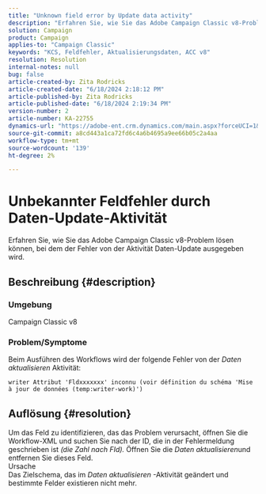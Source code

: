 ```yaml
---
title: "Unknown field error by Update data activity"
description: "Erfahren Sie, wie Sie das Adobe Campaign Classic v8-Problem lösen können, bei dem der Fehler von der Aktivität Daten-Update ausgegeben wird."
solution: Campaign
product: Campaign
applies-to: "Campaign Classic"
keywords: "KCS, Feldfehler, Aktualisierungsdaten, ACC v8"
resolution: Resolution
internal-notes: null
bug: false
article-created-by: Zita Rodricks
article-created-date: "6/18/2024 2:18:12 PM"
article-published-by: Zita Rodricks
article-published-date: "6/18/2024 2:19:34 PM"
version-number: 2
article-number: KA-22755
dynamics-url: "https://adobe-ent.crm.dynamics.com/main.aspx?forceUCI=1&pagetype=entityrecord&etn=knowledgearticle&id=7bbb6397-7d2d-ef11-840a-002248084fbb"
source-git-commit: a8cd443a1ca72fd6c4a6b4695a9ee66b05c2a4aa
workflow-type: tm+mt
source-wordcount: '139'
ht-degree: 2%

---
```


# Unbekannter Feldfehler durch Daten-Update-Aktivität


Erfahren Sie, wie Sie das Adobe Campaign Classic v8-Problem lösen können, bei dem der Fehler von der Aktivität Daten-Update ausgegeben wird.

## Beschreibung {#description}


### Umgebung

Campaign Classic v8

### Problem/Symptome

Beim Ausführen des Workflows wird der folgende Fehler von der *Daten aktualisieren* Aktivität:

`writer Attribut 'Fldxxxxxxx' inconnu (voir définition du schéma 'Mise à jour de données (temp:writer-work)')`


## Auflösung {#resolution}


Um das Feld zu identifizieren, das das Problem verursacht, öffnen Sie die Workflow-XML und suchen Sie nach der ID, die in der Fehlermeldung geschrieben ist *(die Zahl nach FId).* Öffnen Sie die *Daten aktualisieren*und entfernen Sie dieses Feld.
<br>Ursache<br>
Das Zielschema, das im *Daten aktualisieren* -Aktivität geändert und bestimmte Felder existieren nicht mehr.
